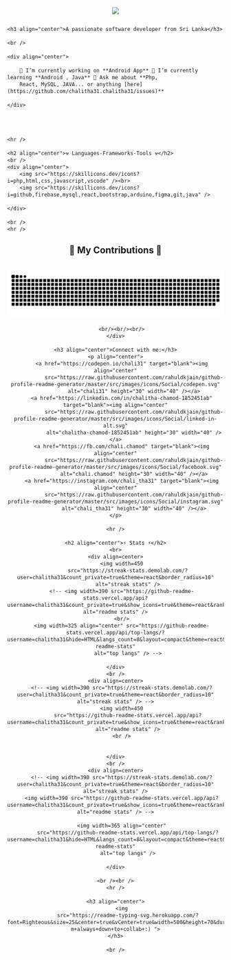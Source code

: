  <h1 align=" center ">
        <img
            src=" https://readme-typing-svg.herokuapp.com/?font=Righteous&size=35&center=true&vCenter=true&width=500&height=70&duration=4000&lines=Hi+There!+👋;+I 'm+Chalitha+Chamod!;" />
    </h1>

    <h3 align="center">A passionate software developer from Sri Lanka</h3>

    <br />

    <div align="center">

        🔭 I’m currently working on **Android App** 🌱 I’m currently learning **Android , Java** 💬 Ask me about **Php,
        React, MySQL, JAVA... or anything [here](https://github.com/chalitha31.chalitha31/issues)**

    </div>

   


    <hr />

    <h2 align="center">⚒️ Languages-Frameworks-Tools ⚒️</h2>
    <br />
    <div align="center">
        <img src="https://skillicons.dev/icons?i=php,html,css,javascript,vscode" /><br>
        <img src="https://skillicons.dev/icons?i=github,firebase,mysql,react,bootstrap,arduino,figma,git,java" />

    </div>

    <br />
    <hr />

   <div align="center">
        <h2>🐍 My Contributions 🐍</h2>
        <br>
         <img alt="snake eating my contributions" src="https://raw.githubusercontent.com/salesp07/salesp07/output/github-contribution-grid-snake.svg" />
  
        <br/><br/><br/>
    </div>

    <h3 align="center">Connect with me:</h3>
    <p align="center">
        <a href="https://codepen.io/chali31" target="blank"><img align="center"
                src="https://raw.githubusercontent.com/rahuldkjain/github-profile-readme-generator/master/src/images/icons/Social/codepen.svg"
                alt="chali31" height="30" width="40" /></a>
        <a href="https://linkedin.com/in/chalitha-chamod-1852451ab" target="blank"><img align="center"
                src="https://raw.githubusercontent.com/rahuldkjain/github-profile-readme-generator/master/src/images/icons/Social/linked-in-alt.svg"
                alt="chalitha-chamod-1852451ab" height="30" width="40" /></a>
        <a href="https://fb.com/chali.chamod" target="blank"><img align="center"
                src="https://raw.githubusercontent.com/rahuldkjain/github-profile-readme-generator/master/src/images/icons/Social/facebook.svg"
                alt="chali.chamod" height="30" width="40" /></a>
        <a href="https://instagram.com/chali_tha31" target="blank"><img align="center"
                src="https://raw.githubusercontent.com/rahuldkjain/github-profile-readme-generator/master/src/images/icons/Social/instagram.svg"
                alt="chali_tha31" height="30" width="40" /></a>
    </p>

    <hr />

    <h2 align="center">⚡ Stats ⚡</h2>
    <br>
    <div align=center>
        <img width=450
            src="https://streak-stats.demolab.com/?user=chalitha31&count_private=true&theme=react&border_radius=10"
            alt="streak stats" />
        <!-- <img width=390 src="https://github-readme-stats.vercel.app/api?username=chalitha31&count_private=true&show_icons=true&theme=react&rank_icon=github&border_radius=10" alt="readme stats" />
        <br/>
        <img width=325 align="center" src="https://github-readme-stats.vercel.app/api/top-langs/?username=chalitha31&hide=HTML&langs_count=8&layout=compact&theme=react&border_radius=10&size_weight=0.5&count_weight=0.5&exclude_repo=github-readme-stats"
            alt="top langs" /> -->

    </div>
    <br />
    <div align=center>
        <!-- <img width=390 src="https://streak-stats.demolab.com/?user=chalitha31&count_private=true&theme=react&border_radius=10" alt="streak stats" /> -->
        <img width=450
            src="https://github-readme-stats.vercel.app/api?username=chalitha31&count_private=true&show_icons=true&theme=react&rank_icon=github&border_radius=10"
            alt="readme stats" />
        <br />
      

    </div>
    <br />
    <div align=center>
        <!-- <img width=390 src="https://streak-stats.demolab.com/?user=chalitha31&count_private=true&theme=react&border_radius=10" alt="streak stats" />
        <img width=390 src="https://github-readme-stats.vercel.app/api?username=chalitha31&count_private=true&show_icons=true&theme=react&rank_icon=github&border_radius=10" alt="readme stats" /> -->

        <img width=365 align="center"
            src="https://github-readme-stats.vercel.app/api/top-langs/?username=chalitha31&hide=HTML&langs_count=8&layout=compact&theme=react&border_radius=10&size_weight=0.5&count_weight=0.5&exclude_repo=github-readme-stats"
            alt="top langs" />

    </div>

    <br /><br />
    <hr />

    <h3 align="center">
        <img
            src="https://readme-typing-svg.herokuapp.com/?font=Righteous&size=25&center=true&vCenter=true&width=500&height=70&duration=4000&lines=Thanks+for+visiting!+✌️;+Shoot+me+a+message+on+Linkedin!;I' m+always+down+to+collab+:) ">
    </h3>

    <br />

